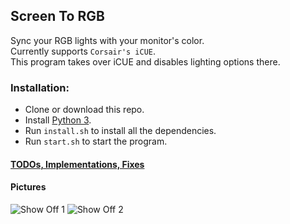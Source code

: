 ## Screen To RGB

Sync your RGB lights with your monitor's color.\
Currently supports `Corsair's iCUE`.\
This program takes over iCUE and disables lighting options there.

### Installation:
* Clone or download this repo.
* Install [Python 3](https://www.python.org/downloads/).
* Run `install.sh` to install all the dependencies.
* Run `start.sh` to start the program.

#### [TODOs, Implementations, Fixes](https://github.com/Jacxk/Screen-To-RGB/projects/2)

#### Pictures
![Show Off 1](./__assets__/show_off_1.gif)
![Show Off 2](./__assets__/show_off_2.gif)
